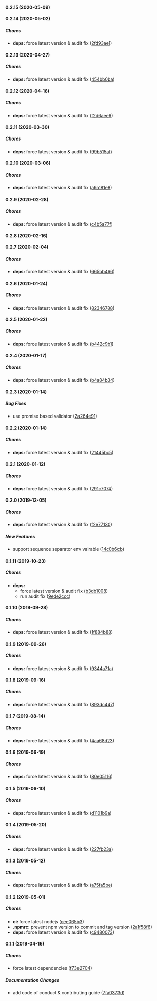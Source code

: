 #### 0.2.15 (2020-05-09)

#### 0.2.14 (2020-05-02)

##### Chores

* **deps:**  force latest version & audit fix ([2fd93ae1](https://github.com/lykmapipo/mongoose-sequenceable/commit/2fd93ae1d5fe3f77b32b7bdd9d8d0766b4db57aa))

#### 0.2.13 (2020-04-27)

##### Chores

* **deps:**  force latest version & audit fix ([454bb0ba](https://github.com/lykmapipo/mongoose-sequenceable/commit/454bb0ba1b60252c1b137b13c6a6d33cf5b45f65))

#### 0.2.12 (2020-04-16)

##### Chores

* **deps:**  force latest version & audit fix ([f2d6aee6](https://github.com/lykmapipo/mongoose-sequenceable/commit/f2d6aee696174b7b3332a4c1146d8da43fa65454))

#### 0.2.11 (2020-03-30)

##### Chores

* **deps:**  force latest version & audit fix ([99b515af](https://github.com/lykmapipo/mongoose-sequenceable/commit/99b515afd423112aeb638437ca0e0070d8f4c76a))

#### 0.2.10 (2020-03-06)

##### Chores

* **deps:**  force latest version & audit fix ([a9a181e8](https://github.com/lykmapipo/mongoose-sequenceable/commit/a9a181e852f904a5fe19aa68e3a0410a5fe61bd5))

#### 0.2.9 (2020-02-28)

##### Chores

* **deps:**  force latest version & audit fix ([c4b5a77f](https://github.com/lykmapipo/mongoose-sequenceable/commit/c4b5a77fa41e94f50bd8978ac4f4bbad420d9aa1))

#### 0.2.8 (2020-02-16)

#### 0.2.7 (2020-02-04)

##### Chores

* **deps:**  force latest version & audit fix ([665bb466](https://github.com/lykmapipo/mongoose-sequenceable/commit/665bb4667546498ac941be6c16ebd903dc281b21))

#### 0.2.6 (2020-01-24)

##### Chores

* **deps:**  force latest version & audit fix ([82346788](https://github.com/lykmapipo/mongoose-sequenceable/commit/823467881ed36caa8c0ba3180d3f590f51fcef32))

#### 0.2.5 (2020-01-22)

##### Chores

* **deps:**  force latest version & audit fix ([b442c9b1](https://github.com/lykmapipo/mongoose-sequenceable/commit/b442c9b1f898e7c57cb6a76b0a0417eb43d8a140))

#### 0.2.4 (2020-01-17)

##### Chores

* **deps:**  force latest version & audit fix ([b4a84b34](https://github.com/lykmapipo/mongoose-sequenceable/commit/b4a84b34df05429774f26fb9bc13b947bdab24e4))

#### 0.2.3 (2020-01-14)

##### Bug Fixes

*  use promise based validator ([2a264e91](https://github.com/lykmapipo/mongoose-sequenceable/commit/2a264e9131a1e596edc1b8a421e77aafc36d94dd))

#### 0.2.2 (2020-01-14)

##### Chores

* **deps:**  force latest version & audit fix ([21445bc5](https://github.com/lykmapipo/mongoose-sequenceable/commit/21445bc532eadc3b1f93a252a51a477d2698bd17))

#### 0.2.1 (2020-01-12)

##### Chores

* **deps:**  force latest version & audit fix ([291c7074](https://github.com/lykmapipo/mongoose-sequenceable/commit/291c7074cbdc3e73b29836bc7922c6bb0169b293))

#### 0.2.0 (2019-12-05)

##### Chores

* **deps:**  force latest version & audit fix ([f2e77130](https://github.com/lykmapipo/mongoose-sequenceable/commit/f2e7713066a7dc7599e01c79388f93eba78ae5ef))

##### New Features

*  support sequence separator env vairable ([14c0b6cb](https://github.com/lykmapipo/mongoose-sequenceable/commit/14c0b6cbdbbf938d798040b0626060fdc6717763))

#### 0.1.11 (2019-10-23)

##### Chores

* **deps:**
  *  force latest version & audit fix ([b3db1008](https://github.com/lykmapipo/mongoose-sequenceable/commit/b3db100811a47182ac3cbba22dc5f50c104389be))
  *  run audit fix ([9ede2ccc](https://github.com/lykmapipo/mongoose-sequenceable/commit/9ede2ccc3cfa57096b2ae4b3a12b9b675b917cc1))

#### 0.1.10 (2019-09-28)

##### Chores

* **deps:**  force latest version & audit fix ([1f884b88](https://github.com/lykmapipo/mongoose-sequenceable/commit/1f884b8882bcfe2b5299798693262dc859dc83ac))

#### 0.1.9 (2019-09-26)

##### Chores

* **deps:**  force latest version & audit fix ([9344a71a](https://github.com/lykmapipo/mongoose-sequenceable/commit/9344a71ad656031f2f2b120ddcdec6c1f0832e82))

#### 0.1.8 (2019-09-16)

##### Chores

* **deps:**  force latest version & audit fix ([893dc447](https://github.com/lykmapipo/mongoose-sequenceable/commit/893dc4472a25631d5b71e09f194e862ab8d0bb4d))

#### 0.1.7 (2019-08-14)

##### Chores

* **deps:**  force latest version & audit fix ([4aa68d23](https://github.com/lykmapipo/mongoose-sequenceable/commit/4aa68d233f70e4198d31e65da3bfaf2f8f53ffe0))

#### 0.1.6 (2019-06-19)

##### Chores

* **deps:**  force latest version & audit fix ([80e05116](https://github.com/lykmapipo/mongoose-sequenceable/commit/80e0511673c45d3bf9b4c0540dd7fd8aa40d72a8))

#### 0.1.5 (2019-06-10)

##### Chores

* **deps:**  force latest version & audit fix ([d1101b9a](https://github.com/lykmapipo/mongoose-sequenceable/commit/d1101b9a96a9d65e0e1f353c91ace5ce57d18b7a))

#### 0.1.4 (2019-05-20)

##### Chores

* **deps:**  force latest version & audit fix ([227fb23a](https://github.com/lykmapipo/mongoose-sequenceable/commit/227fb23a9a4a0be68d787c10f862de2ba8c12fd9))

#### 0.1.3 (2019-05-12)

##### Chores

* **deps:**  force latest version & audit fix ([a75fa5be](https://github.com/lykmapipo/mongoose-sequenceable/commit/a75fa5be10923303c3f9033d04817dd0262fb21b))

#### 0.1.2 (2019-05-01)

##### Chores

* **ci:**  force latest nodejs ([cee065b3](https://github.com/lykmapipo/mongoose-sequenceable/commit/cee065b3a032a2ed49cb071ab2d8e8d3a66c0826))
* **.npmrc:**  prevent npm version to commit and tag version ([2a1f58f6](https://github.com/lykmapipo/mongoose-sequenceable/commit/2a1f58f6da6bf6681be90995b02896045dc7ce6b))
* **deps:**  force latest version & audit fix ([c9480073](https://github.com/lykmapipo/mongoose-sequenceable/commit/c94800732bc7e40b7f073baade0c5651b717e458))

#### 0.1.1 (2019-04-16)

##### Chores

*  force latest dependencies ([f73e2704](https://github.com/lykmapipo/mongoose-sequenceable/commit/f73e2704dce004305a7c8f554e536e8a5762f2ee))

##### Documentation Changes

*  add code of conduct & contributing guide ([7fa0373d](https://github.com/lykmapipo/mongoose-sequenceable/commit/7fa0373df4e2e1d7d5536ccfbcd7584f63115a4c))

